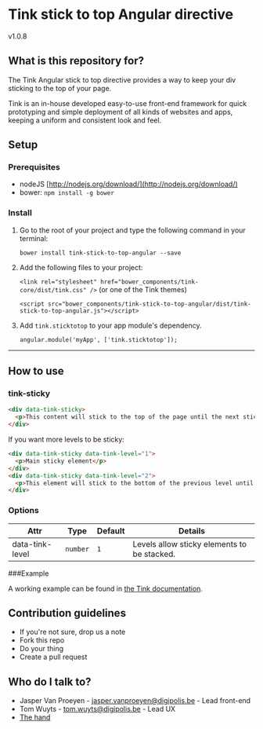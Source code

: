 # Tink stick to top Angular directive

v1.0.8

## What is this repository for?

The Tink Angular stick to top directive provides a way to keep your div sticking to the top of your page.

Tink is an in-house developed easy-to-use front-end framework for quick prototyping and simple deployment of all kinds of websites and apps, keeping a uniform and consistent look and feel.

## Setup

### Prerequisites

* nodeJS [http://nodejs.org/download/](http://nodejs.org/download/)
* bower: `npm install -g bower`

### Install

1. Go to the root of your project and type the following command in your terminal:

   `bower install tink-stick-to-top-angular --save`

2. Add the following files to your project:

   `<link rel="stylesheet" href="bower_components/tink-core/dist/tink.css" />` (or one of the Tink themes)

   `<script src="bower_components/tink-stick-to-top-angular/dist/tink-stick-to-top-angular.js"></script>`

3. Add `tink.sticktotop` to your app module's dependency.

   `angular.module('myApp', ['tink.sticktotop']);`



----------



## How to use

### tink-sticky

```html
<div data-tink-sticky>
  <p>This content will stick to the top of the page until the next sticky element pushes it away. Note that it will remain sticky if it is the last sticky element.</p>
</div>
```

If you want more levels to be sticky:

```html
<div data-tink-sticky data-tink-level="1">
  <p>Main sticky element</p>
</div>
<div data-tink-sticky data-tink-level="2">
  <p>This element will stick to the bottom of the previous level until the next sticky element (same level or lower) pushes it away. Note that it will remain sticky if it is the last sticky element.</p>
</div>
```

### Options

Attr | Type | Default | Details
--- | --- | --- | ---
data-tink-level | `number` | `1` | Levels allow sticky elements to be stacked.

###Example

A working example can be found in [the Tink documentation](http://tink.digipolis.be/#/docs/directives/stick-to-top#example).

## Contribution guidelines

* If you're not sure, drop us a note
* Fork this repo
* Do your thing
* Create a pull request

## Who do I talk to?

* Jasper Van Proeyen - jasper.vanproeyen@digipolis.be - Lead front-end
* Tom Wuyts - tom.wuyts@digipolis.be - Lead UX
* [The hand](https://www.youtube.com/watch?v=_O-QqC9yM28)
